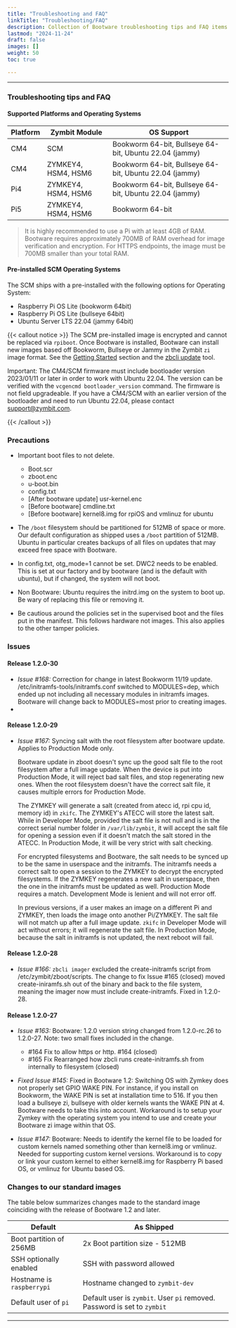 ```yaml
---
title: "Troubleshooting and FAQ"
linkTitle: "Troubleshooting/FAQ"
description: Collection of Bootware troubleshooting tips and FAQ items
lastmod: "2024-11-24"
draft: false
images: []
weight: 50
toc: true

---
```


-----
### Troubleshooting tips and FAQ


#### Supported Platforms and Operating Systems

| Platform | Zymbit Module | OS Support |
| ----- | ----- | ----- |
| CM4 | SCM | Bookworm 64-bit, Bullseye 64-bit, Ubuntu 22.04 (jammy) |
| CM4 | ZYMKEY4, HSM4, HSM6 | Bookworm 64-bit, Bullseye 64-bit, Ubuntu 22.04 (jammy) |
| Pi4 | ZYMKEY4, HSM4, HSM6 | Bookworm 64-bit, Bullseye 64-bit, Ubuntu 22.04 (jammy) |
| Pi5 | ZYMKEY4, HSM4, HSM6 | Bookworm 64-bit |

> It is highly recommended to use a Pi with at least 4GB of RAM. Bootware requires approximately 700MB of RAM overhead for image verification and encryption. For HTTPS endpoints, the image must be 700MB smaller than your total RAM.

#### Pre-installed SCM Operating Systems

The SCM ships with a pre-installed with the following options for Operating System:

* Raspberry Pi OS Lite (bookworm 64bit)
* Raspberry Pi OS Lite (bullseye 64bit)
* Ubuntu Server LTS 22.04 (jammy 64bit)

{{< callout notice >}}
The SCM pre-installed image is encrypted and cannot be replaced via `rpiboot`. Once Bootware is installed, Bootware can install new images based off Bookworm, Bullseye or Jammy in the Zymbit `zi` image format. See the [Getting Started](../getting-started) section and the [zbcli update](../zbcli/update) tool.

Important: The CM4/SCM firmware must include bootloader version 2023/01/11 or later in order to work with Ubuntu 22.04. The version can be verified with the `vcgencmd bootloader_version` command. The firmware is not field upgradeable. If you have a CM4/SCM with an earlier version of the bootloader and need to run Ubuntu 22.04, please contact support@zymbit.com.

{{< /callout >}}

### Precautions

- Important boot files to not delete.
    - Boot.scr
    - zboot.enc
    - u-boot.bin
    - config.txt
    - [After bootware update] usr-kernel.enc
    - [Before bootware] cmdline.txt
    - [Before bootware] kernel8.img for rpiOS and vmlinuz for ubuntu

- The `/boot` filesystem should be partitioned for 512MB of space or more. Our default configuration as shipped uses a `/boot` partition of 512MB. Ubuntu in particular creates backups of all files on updates that may exceed free space with Bootware.
- In config.txt, otg_mode=1 cannot be set. DWC2 needs to be enabled. This is set at our factory and by bootware (and is the default with ubuntu), but if changed, the system will not boot.
- Non Bootware: Ubuntu requires the initrd.img on the system to boot up. Be wary of replacing this file or removing it.
- Be cautious around the policies set in the supervised boot and the files put in the manifest. This follows hardware not images. This also applies to the other tamper policies.

### Issues

#### Release 1.2.0-30

*  *Issue #168:*  Correction for change in latest Bookworm 11/19 update. /etc/initramfs-tools/initramfs.conf switched to MODULES=dep, which ended up not including all necessary modules in initramfs images. Bootware will change back to MODULES=most prior to creating images.
*  
#### Release 1.2.0-29

*  *Issue #167:*  Syncing salt with the root filesystem after bootware update. Applies to Production Mode only.

    Bootware update in zboot doesn't sync up the good salt file to the root filesystem after a full image update. When the device is put into Production Mode, it will reject bad salt files, and stop regenerating new ones. When the root filesystem doesn't have the correct salt file, it causes multiple errors for Production Mode.

    The ZYMKEY will generate a salt (created from atecc id, rpi cpu id, memory id) in `zkifc`. The ZYMKEY's ATECC will store the latest salt. While in Developer Mode, provided the salt file is not null and is in the correct serial number folder in `/var/lib/zymbit`, it will accept the salt file for opening a session even if it doesn't match the salt stored in the ATECC. In Production Mode, it will be very strict with salt checking.

    For encrypted filesystems and Bootware, the salt needs to be synced up to be the same in userspace and the initramfs. The initramfs needs a correct salt to open a session to the ZYMKEY to decrypt the encrypted filesystems. If the ZYMKEY regenerates a new salt in userspace, then the one in the initramfs must be updated as well. Production Mode requires a match. Development Mode is lenient and will not error off.

    In previous versions, if a user makes an image on a different Pi and ZYMKEY, then loads the image onto another Pi/ZYMKEY. The salt file will not match up after a full image update. `zkifc` in Developer Mode will act without errors; it will regenerate the salt file. In Production Mode, because the salt in initramfs is not updated, the next reboot will fail.

#### Release 1.2.0-28

* *Issue #166:*  `zbcli imager` excluded the create-initramfs script from /etc/zymbit/zboot/scripts. The change to fix Issue #165 (closed) moved create-iniramfs.sh out of the binary and back to the file system, meaning the imager now must include create-initramfs. Fixed in 1.2.0-28.

#### Release 1.2.0-27

* *Issue #163:*  Bootware: 1.2.0 version string changed from 1.2.0-rc.26 to 1.2.0-27.  Note: two small fixes included in the change.
       
   *   #164 Fix to allow https or http. #164 (closed)       
   *   #165 Fix Rearranged how zbcli runs create-initramfs.sh from internally to filesystem (closed)
  
* *Fixed Issue #145:* Fixed in Bootware 1.2: Switching OS with Zymkey does not properly set GPIO WAKE PIN. For instance, if you install on Bookworm, the WAKE PIN is set at installation time to 516. If you then load a bullseye zi, bullseye with older kernels wants the WAKE PIN at 4. Bootware needs to take this into account. Workaround is to setup your Zymkey with the operating system you intend to use and create your Bootware zi image within that OS.

* *Issue #147:* Bootware: Needs to identify the kernel file to be loaded for custom kernels named something other than kernel8.img or vmlinuz. Needed for supporting custom kernel versions. Workaround is to copy or link your custom kernel to either kernel8.img for Raspberry Pi based OS, or vmlinuz for Ubuntu based OS.

### Changes to our standard images

The table below summarizes changes made to the standard image coinciding with the release of Bootware 1.2 and later.

| Default | As Shipped |
|------------------|--------------------------|
| Boot partition of 256MB | 2x Boot partition size - 512MB |
| SSH optionally enabled |SSH with password allowed |
| Hostname is `raspberrypi` | Hostname changed to `zymbit-dev` |
| Default user of `pi` | Default user is `zymbit`. User `pi` removed. Password is set to `zymbit` |

-----

